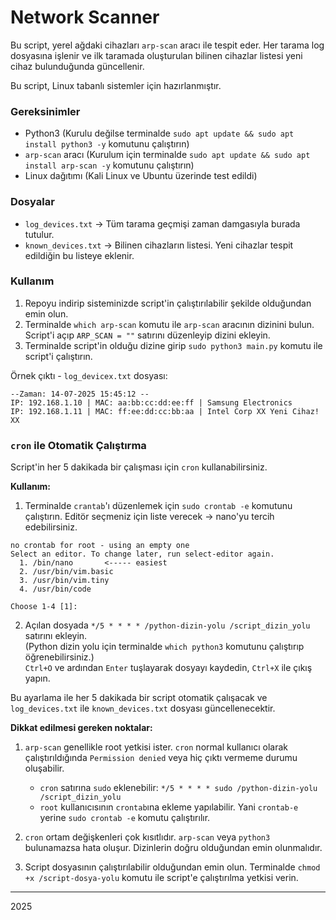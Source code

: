 # Network Scanner
Bu script, yerel ağdaki cihazları `arp-scan` aracı ile tespit eder. Her tarama log dosyasına işlenir ve ilk taramada oluşturulan bilinen cihazlar listesi yeni cihaz bulunduğunda güncellenir.

Bu script, Linux tabanlı sistemler için hazırlanmıştır.

### Gereksinimler
- Python3 (Kurulu değilse terminalde `sudo apt update && sudo apt install python3 -y` komutunu çalıştırın)
- `arp-scan` aracı (Kurulum için terminalde `sudo apt update && sudo apt install arp-scan -y` komutunu çalıştırın)
- Linux dağıtımı (Kali Linux ve Ubuntu üzerinde test edildi)

### Dosyalar
- `log_devices.txt` → Tüm tarama geçmişi zaman damgasıyla burada tutulur.
- `known_devices.txt` → Bilinen cihazların listesi. Yeni cihazlar tespit edildiğin bu listeye eklenir.

### Kullanım
1. Repoyu indirip sisteminizde script'in çalıştırılabilir şekilde olduğundan emin olun.
2. Terminalde `which arp-scan` komutu ile `arp-scan` aracının dizinini bulun. Script'i açıp `ARP_SCAN = ""` satırını düzenleyip dizini ekleyin.
3. Terminalde script'in olduğu dizine girip `sudo python3 main.py` komutu ile script'i çalıştırın.

Örnek çıktı - `log_devicex.txt` dosyası:
```
--Zaman: 14-07-2025 15:45:12 --
IP: 192.168.1.10 | MAC: aa:bb:cc:dd:ee:ff | Samsung Electronics
IP: 192.168.1.11 | MAC: ff:ee:dd:cc:bb:aa | Intel Corp XX Yeni Cihaz! XX
```

### `cron` ile Otomatik Çalıştırma
Script'in her 5 dakikada bir çalışması için `cron` kullanabilirsiniz.

**Kullanım:**
1. Terminalde `crantab`'ı düzenlemek için `sudo crontab -e` komutunu çalıştırın. Editör seçmeniz için liste verecek → nano'yu tercih edebilirsiniz.
```
no crontab for root - using an empty one
Select an editor. To change later, run select-editor again.
  1. /bin/nano       <----- easiest
  2. /usr/bin/vim.basic
  3. /usr/bin/vim.tiny
  4. /usr/bin/code

Choose 1-4 [1]:
```
2. Açılan dosyada `*/5 * * * * /python-dizin-yolu /script_dizin_yolu` satırını ekleyin.
<br/>(Python dizin yolu için terminalde `which python3` komutunu çalıştırıp öğrenebilirsiniz.)
<br/>`Ctrl+O` ve ardından `Enter` tuşlayarak dosyayı kaydedin, `Ctrl+X` ile çıkış yapın.

Bu ayarlama ile her 5 dakikada bir script otomatik çalışacak ve `log_devices.txt` ile `known_devices.txt` dosyası güncellenecektir.

**Dikkat edilmesi gereken noktalar:**
1. `arp-scan` genellikle root yetkisi ister. `cron` normal kullanıcı olarak çalıştırıldığında `Permission denied` veya hiç çıktı vermeme durumu oluşabilir.
    - `cron` satırına `sudo` eklenebilir: `*/5 * * * * sudo /python-dizin-yolu /script_dizin_yolu`
    - `root` kullanıcısının `crontab`ına ekleme yapılabilir. Yani `crontab-e` yerine `sudo crontab -e` komutu çalıştırılır.

3. `cron` ortam değişkenleri çok kısıtlıdır. `arp-scan` veya `python3` bulunamazsa hata oluşur. Dizinlerin doğru olduğundan emin olunmalıdır.
4. Script dosyasının çalıştırılabilir olduğundan emin olun. Terminalde `chmod +x /script-dosya-yolu` komutu ile script'e çalıştırılma yetkisi verin.

---
2025
